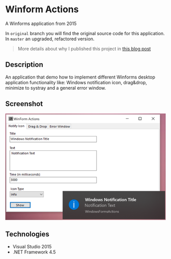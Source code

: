 # Winform Actions

A Winforms application from 2015

In `original` branch you will find the original source code for this application. In `master` an upgraded, refactored version.

> More details about why I published this project in [this blog post](https://mamcer.github.io/2018-09-02-i-cleaned-up-my-virtual-basement/)

## Description 

An application that demo how to implement different Winforms desktop application functionality like: Windows notification icon, drag&drop, minimize to systray and a general error window.

## Screenshot

![screenshot](https://raw.githubusercontent.com/mamcer/winform-actions/master/doc/screenshot.png)

## Technologies

- Visual Studio 2015
- .NET Framework 4.5
